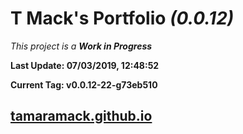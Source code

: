 # T Mack's Portfolio *(0.0.12)*
*This project is a **Work in Progress***

**Last Update: 07/03/2019, 12:48:52**

**Current Tag: v0.0.12-22-g73eb510**

## [tamaramack.github.io](https://tamaramack.github.io/)
